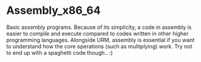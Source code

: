 # Assembly_x86_64

Basic assembly programs. Because of its simplicity, a code in assembly is easier to compile and execute compared to codes written in other higher programming languages.
Alongside URM, assembly is essential if you want to understand how the core operations (such as multiplying) work. Try not to end up with a spaghetti code though.. :)
